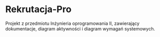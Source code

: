 # Rekrutacja-Pro
Projekt z przedmiotu Inżynieria oprogramowania II, zawierający dokumentacje, diagram aktywności i diagram wymagań systemowych.
